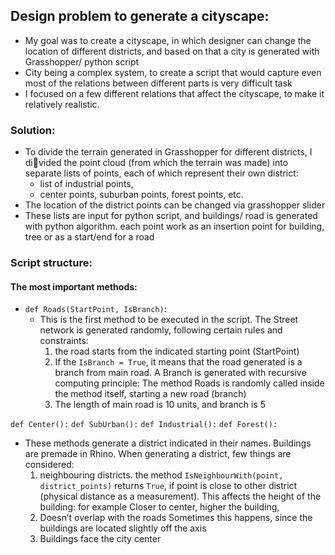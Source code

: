 <h2>Design problem to generate a cityscape:</h2>

- My goal was to create a cityscape, in which designer can change the location of different districts, and based on that a city is generated with Grasshopper/ python script
- City being a complex system, to create a script that would capture even most of the relations between different parts is very difficult task
- I focused on a few different relations that affect the cityscape, to make it relatively realistic.


<h3>Solution:</h3>

- To divide the terrain generated in Grasshopper for different districts, I divided the point cloud (from which the terrain was made) into separate 
 lists of points, each of which represent their own district: 
  - list of industrial points,
  - center points, suburban points, forest points, etc.
- The location of the district points can be changed via grasshopper slider
- These lists are input for python script, and buildings/ road is generated with python algorithm. each point work as an insertion point for building, tree or as a start/end 
  for a road

<h3>Script structure:</h3>

<h4>The most important methods:</h4>

- ```def Roads(StartPoint, IsBranch)```:
  - This is the first method to be executed in the script. The Street network is generated randomly, following certain rules and 
     constraints:
     1) the road starts from the indicated starting point (StartPoint)
     2) If the ```IsBranch = True```, it means that the road generated is a branch 
        from main road. A Branch is generated with recursive computing principle: The method Roads is randomly called inside the method 
        itself, starting a new road (branch)
     3) The length of main road is 10 units, and branch is 5
    
```def Center():```
```def SubUrban():```
```def Industrial():```
```def Forest():```

- These methods generate a district indicated in their names. Buildings are premade in Rhino. When generating a district, few things are considered:
  1) neighbouring districts. the method ```IsNeighbourWith(point, district_points)``` returns ```True```, 
    if point is close to other district (physical distance as a measurement). This affects the height of the building: for example Closer to 
    center, higher the building,
  2) Doesn’t overlap with the roads
     Sometimes this happens, since the buildings are located slightly off the axis
  3) Buildings face the city center


